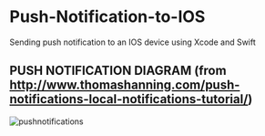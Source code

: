 # Push-Notification-to-IOS
Sending push notification to an IOS device using Xcode and Swift

## PUSH NOTIFICATION DIAGRAM (from http://www.thomashanning.com/push-notifications-local-notifications-tutorial/)
![pushnotifications](https://user-images.githubusercontent.com/31588015/42414942-ff46d366-81f5-11e8-97dd-8394276d4fb2.png)
